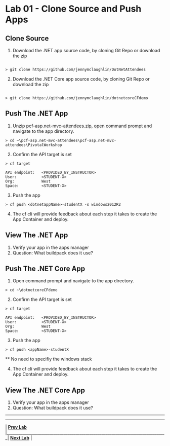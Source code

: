 [vsCodeStartupCs]: img/vsCodeStartupCs.png " "
[vsCodeFortuneControllerCs]: img/vsCodeFortuneControllerCs.png " "
[vsCodeFortuneCs]: img/vsCodeFortuneCs.png " "



# Lab 01 - Clone Source and Push Apps

## Clone Source

1. Download the .NET app source code, by cloning Git Repo or download the zip
```

> git clone https://github.com/jennymclaughlin/DotNetAttendees

```
2. Download the .NET Core app source code, by cloning Git Repo or download the zip
```

> git clone https://github.com/jennymclaughlin/dotnetcoreCFdemo

```


## Push The .NET App
1. Unzip pcf-asp.net-mvc-attendees.zip, open command prompt and navigate to the app directory.
```
> cd ~\pcf-asp.net-mvc-attendees\pcf-asp.net-mvc-attendees\PivotalWorkshop
```
2. Confirm the API target is set
```
> cf target

API endpoint:   <PROVIDED_BY_INSTRUCTOR>
User:           <STUDENT-X>
Org:            West
Space:          <STUDENT-X>
```
3. Push the app
```
> cf push <dotnetappName>-studentX -s windows2012R2 
```
4. The cf cli will provide feedback about each step it takes to create the App Container and deploy.

## View The .NET App
1. Verify your app in the apps manager
2. Question: What buildpack does it use?

## Push The .NET Core App
1. Open command prompt and navigate to the app directory.
```
> cd ~\dotnetcoreCFdemo
```
2. Confirm the API target is set
```
> cf target

API endpoint:   <PROVIDED_BY_INSTRUCTOR>
User:           <STUDENT-X>
Org:            West
Space:          <STUDENT-X>
```
3. Push the app
```
> cf push <appName>-studentX 
```
** No need to specifiy the windows stack

4. The cf cli will provide feedback about each step it takes to create the App Container and deploy.

## View The .NET Core App
1. Verify your app in the apps manager
2. Question: What buildpack does it use?


___

___
| **[Prev Lab](../AppMgr-Login/README.md)** |_______________________________________________________________________________| **[Next Lab](../Lab-02/README.md)** |
